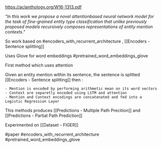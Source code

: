 https://aclanthology.org/W16-1313.pdf

*"In this work we propose a novel attentionbased neural network model for the task of fine-grained entity type classification that unlike previously proposed models recursively composes representations of entity mention contexts."*

So work based on #encoders_with_recurrent_architecture , [[Encoders - Sentence splitting]]

Uses Glove for word embeddings #pretrained_word_embeddings_glove

First method which uses attention

Given an entity mention within its sentence, the sentence is splitted [[Encoders - Sentence splitting]] then :

	- Mention is encoded by performing arithmetic mean on its word vectors
	- Context are separetly encoded using LSTM and attention
	- Mention and Context encodings are concatenated and fed into a Logistic Regression Layer
	
This methods produces [[Predictions - Multiple Path Precition]] and [[Predictions - Partial Path Prediction]]

Experimented on [[Dataset - FIGER]]



#paper #encoders_with_recurrent_architecture #pretrained_word_embeddings_glove 